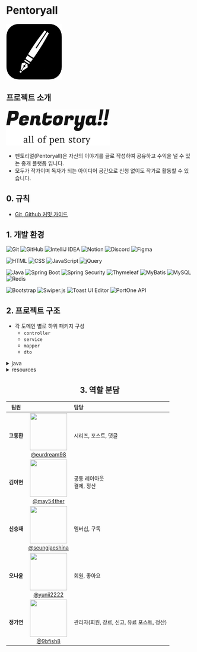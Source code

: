 # Pentoryall
<img src="https://raw.githubusercontent.com/2024-KDT-JNA/Pentoryall/main/src/main/resources/static/images/common/favicon.png" width="150" alt="Symbol">

## 프로젝트 소개
 <img src="https://raw.githubusercontent.com/2024-KDT-JNA/Pentoryall/main/src/main/resources/static/images/common/logo_pentoryall.png" alt="logo">  

- 펜토리얼(Pentoryall)은 자신의 이야기를 글로 작성하여 공유하고 수익을 낼 수 있는 중개 플랫폼 입니다.
- 모두가 작가이며 독자가 되는 아이디어 공간으로 신청 없이도 작가로 활동할 수 있습니다.
 
## 0. 규칙
- [Git, Github 커밋 가이드](https://github.com/2024-KDT-JNA/Pentoryall/wiki/%EC%BB%A4%EB%B0%8B-%EA%B0%80%EC%9D%B4%EB%93%9C)

## 1. 개발 환경

![Git](https://img.shields.io/badge/Git-F05032?style=flat-square&logo=git&logoColor=white)
![GitHub](https://img.shields.io/badge/GitHub-181717?style=flat-square&logo=github&logoColor=white)
![IntelliJ IDEA](https://img.shields.io/badge/IntelliJ_IDEA-000000?style=flat-square&logo=intellij-idea&logoColor=white)
![Notion](https://img.shields.io/badge/Notion-000000?style=flat-square&logo=notion&logoColor=white)
![Discord](https://img.shields.io/badge/Discord-5865F2?style=flat-square&logo=discord&logoColor=white)
![Figma](https://img.shields.io/badge/Figma-F24E1E?style=flat-square&logo=figma&logoColor=white)

![HTML](https://img.shields.io/badge/HTML-E34F26?style=flat-square&logo=html5&logoColor=white)
![CSS](https://img.shields.io/badge/CSS-1572B6?style=flat-square&logo=css3&logoColor=white)
![JavaScript](https://img.shields.io/badge/JavaScript-F7DF1E?style=flat-square&logo=javascript&logoColor=black)
![jQuery](https://img.shields.io/badge/jQuery-0769AD?style=flat-square&logo=jquery&logoColor=white)

![Java](https://img.shields.io/badge/Java-007396?style=flat-square&logo=java&logoColor=white)
![Spring Boot](https://img.shields.io/badge/Spring_Boot-6DB33F?style=flat-square&logo=spring-boot&logoColor=white)
![Spring Security](https://img.shields.io/badge/Spring_Security-6DB33F?style=flat-square&logo=spring-security&logoColor=white)
![Thymeleaf](https://img.shields.io/badge/Thymeleaf-005F0F?style=flat-square&logo=thymeleaf&logoColor=white)
![MyBatis](https://img.shields.io/badge/MyBatis-4479A1?style=flat-square&logo=mybatis&logoColor=white)
![MySQL](https://img.shields.io/badge/MySQL-4479A1?style=flat-square&logo=mysql&logoColor=white)
![Redis](https://img.shields.io/badge/Redis-DC382D?style=flat-square&logo=redis&logoColor=white)

![Bootstrap](https://img.shields.io/badge/Bootstrap-563D7C?style=flat-square&logo=bootstrap&logoColor=white)
![Swiper.js](https://img.shields.io/badge/Swiper.js-6332F6?style=flat-square&logo=swiper&logoColor=white)
![Toast UI Editor](https://img.shields.io/badge/Toast_UI_Editor-7952B3?style=flat-square&logo=toast&logoColor=white)
![PortOne API](https://img.shields.io/badge/PortOne_API-4A154B?style=flat-square&logo=api&logoColor=white)

## 2. 프로젝트 구조

- 각 도메인 별로 하위 패키지 구성
  - `controller`
  - `service` 
  - `mapper`
  - `dto`  

<details>
  <summary>java</summary>
```
com
└─pentoryall
    ├─admin
    ├─comment
    ├─common
    │  ├─exception
    │  └─page
    ├─config
    ├─email
    ├─genre
    ├─genreOfArt
    ├─membership
    ├─point
    ├─portone
    ├─post
    ├─series
    ├─settlement
    ├─story
    ├─subscribe
    └─user
```
</details> 

<details>
  <summary>resources</summary>
```
resources
├─mappers
├─messages
├─static
│  ├─css
│  ├─images
│  ├─js
│  └─libs
└─templates
    ├─error
    ├─fragments
    │  ├─common
    │  ├─post
    │  ├─settings
    │  └─story
    ├─layout
    └─views
       ├─admin
       ├─common
       ├─email
       ├─membership
       ├─point
       ├─post
       ├─series
       ├─settlement
       ├─story
       ├─subscribe
       └─user
```
</details> 

<center>
 
## 3. 역할 분담

| **팀원** | | **담당** |
|:---------:|:-------------:|:--------------------------------------------------------|
| **고동환** | [<img src="https://avatars.githubusercontent.com/u/111329365?v=4" height=100 width=100> <br/> @eurdream98](https://github.com/eurdream98) | 시리즈, 포스트, 댓글 |
| **김아현** | [<img src="https://avatars.githubusercontent.com/u/42160693?s=96&v=4" height=100 width=100> <br/> @may54ther](https://github.com/may54ther) | 공통 레이아웃 <br> 결제, 정산  |
| **신승재** | [<img src="https://avatars.githubusercontent.com/u/154950075?s=60&v=4" height=100 width=100>  <br/> @seungjaeshina](https://github.com/seungjaeshina) | 멤버십, 구독 |   
| **오나윤** | [<img src="https://avatars.githubusercontent.com/u/99164178?s=60&v=4" height=100 width=100> <br/> @yunii2222](https://github.com/yunii2222) | 회원, 좋아요 |
| **정가연** | [<img src="https://avatars.githubusercontent.com/u/163974510?v=4" height=100 width=100>  <br/> @9bfish8](https://github.com/9bfish8) | 관리자(회원, 장르, 신고, 유료 포스트, 정산) |

</center>



<!--
## 5. 작업 내역

## 6. 트러블 슈팅

## 7. 개선 목표

## 8. 프로젝트 후기
-->
